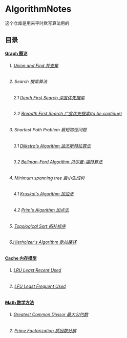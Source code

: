 # AlgorithmNotes

这个仓库是用来平时默写算法用的

## 目录
#### [Graph 图论](https://github.com/gongyisheng/AlgorithmNotes/tree/master/src/main/java/com/orange_yishenggong/algorithm_notes/graph)
######  　1. [Union and Find 并查集](https://github.com/gongyisheng/AlgorithmNotes/blob/master/src/main/java/com/orange_yishenggong/algorithm_notes/graph/UnionFind.java)
######  　2. Search 搜索算法
######  　　2.1 [Depth First Search 深度优先搜索](https://github.com/gongyisheng/AlgorithmNotes/blob/master/src/main/java/com/orange_yishenggong/algorithm_notes/graph/DFS.java)
######  　　2.2 [Breadth First Search 广度优先搜索(to be continue)]()
######  　3. Shortest Path Problem 最短路径问题
######  　　3.1 [Dijkstra's Algorithm 迪杰斯特拉算法](https://github.com/gongyisheng/AlgorithmNotes/blob/master/src/main/java/com/orange_yishenggong/algorithm_notes/graph/Dijkstra.java)
######  　　3.2 [Bellman–Ford Algorithm 贝尔曼-福特算法](https://github.com/gongyisheng/AlgorithmNotes/blob/master/src/main/java/com/orange_yishenggong/algorithm_notes/graph/BellmanFord.java)
######  　4. Minimum spanning tree 最小生成树
######  　　4.1 [Kruskal's Algorithm 加边法](https://github.com/gongyisheng/AlgorithmNotes/blob/master/src/main/java/com/orange_yishenggong/algorithm_notes/graph/Kruskal.java)
######  　　4.2 [Prim's Algorithm 加点法](https://github.com/gongyisheng/AlgorithmNotes/blob/master/src/main/java/com/orange_yishenggong/algorithm_notes/graph/Prim.java)
######  　5. [Topological Sort 拓扑排序](https://github.com/gongyisheng/AlgorithmNotes/blob/master/src/main/java/com/orange_yishenggong/algorithm_notes/graph/TopologicalSort.java)
######  　6.[Hierholzer's Algorithm 欧拉路径](https://github.com/gongyisheng/AlgorithmNotes/blob/master/src/main/java/com/orange_yishenggong/algorithm_notes/graph/Hierholzer.java)
#### [Cache 内存模型](https://github.com/gongyisheng/AlgorithmNotes/tree/master/src/main/java/com/orange_yishenggong/algorithm_notes/cache)
######  　1. [LRU Least Recent Used](https://github.com/gongyisheng/AlgorithmNotes/blob/master/src/main/java/com/orange_yishenggong/algorithm_notes/cache/LRUCache.java)
######  　2. [LFU Least Frequent Used]()
#### [Math 数学方法](https://github.com/gongyisheng/AlgorithmNotes/tree/master/src/main/java/com/orange_yishenggong/algorithm_notes/math)
######  　1. [Greatest Common Divisor 最大公约数](https://github.com/gongyisheng/AlgorithmNotes/blob/master/src/main/java/com/orange_yishenggong/algorithm_notes/math/GCD.java)
######  　2. [Prime Factorization 质因数分解](https://github.com/gongyisheng/AlgorithmNotes/blob/master/src/main/java/com/orange_yishenggong/algorithm_notes/math/PrimeFactorization.java)
<!-- ######  　2. [LFU Least Frequent Used]() -->

